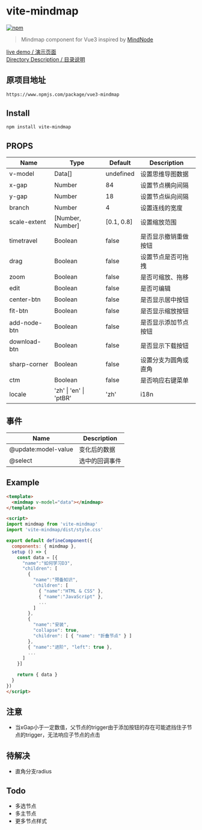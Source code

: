 # vite-mindmap

[![npm](https://img.shields.io/npm/v/vite-mindmap)](https://www.npmjs.com/package/vite-mindmap)

> Mindmap component for Vue3 inspired by [MindNode](https://mindnode.com)

[live demo / 演示页面](https://5xin.xyz/vue3-mindmap)  
[Directory Description / 目录说明](./Directory.md)

## 原项目地址

```sh
https://www.npmjs.com/package/vue3-mindmap
```

## Install

```sh
npm install vite-mindmap
```

## PROPS

| Name         | Type                     | Default    | Description          |
| ---          | ---                      | ---        | ---                  |
| v-model      | Data[]                   | undefined  | 设置思维导图数据        |
| x-gap        | Number                   | 84         | 设置节点横向间隔        |
| y-gap        | Number                   | 18         | 设置节点纵向间隔        |
| branch       | Number                   | 4          | 设置连线的宽度          |
| scale-extent | [Number, Number]         | [0.1, 0.8] | 设置缩放范围           |
| timetravel   | Boolean                  | false      | 是否显示撤销重做按钮     |
| drag         | Boolean                  | false      | 设置节点是否可拖拽      |
| zoom         | Boolean                  | false      | 是否可缩放、拖移        |
| edit         | Boolean                  | false      | 是否可编辑             |
| center-btn   | Boolean                  | false      | 是否显示居中按钮        |
| fit-btn      | Boolean                  | false      | 是否显示缩放按钮        |
| add-node-btn | Boolean                  | false      | 是否显示添加节点按钮     |
| download-btn | Boolean                  | false      | 是否显示下载按钮        |
| sharp-corner | Boolean                  | false      | 设置分支为圆角或直角     |
| ctm          | Boolean                  | false      | 是否响应右键菜单        |
| locale       | 'zh' \| 'en' \| 'ptBR'   | 'zh'       | i18n                  |

## 事件

| Name         | Description          |
| ---          | ---                  |
| @update:model-value      | 变化后的数据        |
| @select      | 选中的回调事件        |

## Example

```html
<template>
  <mindmap v-model="data"></mindmap>
</template>

<script>
import mindmap from 'vite-mindmap'
import 'vite-mindmap/dist/style.css'

export default defineComponent({
  components: { mindmap },
  setup () => {
    const data = [{
      "name":"如何学习D3",
      "children": [
        {
          "name":"预备知识",
          "children": [
            { "name":"HTML & CSS" },
            { "name":"JavaScript" },
            ...
          ]
        },
        {
          "name":"安装",
          "collapse": true,
          "children": [ { "name": "折叠节点" } ]
        },
        { "name":"进阶", "left": true },
        ...
      ]
    }]

    return { data }
  }
})
</script>
```

## 注意

- 当xGap小于一定数值，父节点的trigger由于添加按钮的存在可能遮挡住子节点的trigger，无法响应子节点的点击

## 待解决

- 直角分支radius

## Todo

- 多选节点
- 多主节点
- 更多节点样式
